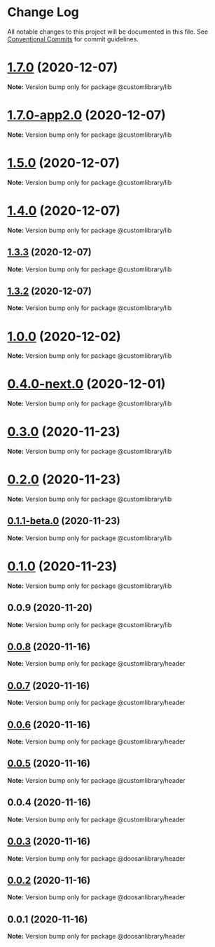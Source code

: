 # Change Log

All notable changes to this project will be documented in this file.
See [Conventional Commits](https://conventionalcommits.org) for commit guidelines.

# [1.7.0](https://github.com/aspulnik/lerna-test/compare/v1.7.0-app2.0...v1.7.0) (2020-12-07)

**Note:** Version bump only for package @customlibrary/lib





# [1.7.0-app2.0](https://github.com/aspulnik/lerna-test/compare/v1.6.0-app1.0...v1.7.0-app2.0) (2020-12-07)

**Note:** Version bump only for package @customlibrary/lib





# [1.5.0](https://github.com/aspulnik/lerna-test/compare/v1.5.0-app1.0...v1.5.0) (2020-12-07)

**Note:** Version bump only for package @customlibrary/lib





# [1.4.0](https://github.com/aspulnik/lerna-test/compare/v1.4.0-app1.0...v1.4.0) (2020-12-07)

**Note:** Version bump only for package @customlibrary/lib





## [1.3.3](https://github.com/aspulnik/lerna-test/compare/v1.3.2...v1.3.3) (2020-12-07)

**Note:** Version bump only for package @customlibrary/lib





## [1.3.2](https://github.com/aspulnik/lerna-test/compare/v1.3.1...v1.3.2) (2020-12-07)

**Note:** Version bump only for package @customlibrary/lib





# [1.0.0](https://github.com/aspulnik/lerna-test/compare/@customlibrary/lib@0.4.0-next.0...@customlibrary/lib@1.0.0) (2020-12-02)

**Note:** Version bump only for package @customlibrary/lib





# [0.4.0-next.0](https://github.com/aspulnik/lerna-test/compare/@customlibrary/lib@0.3.0...@customlibrary/lib@0.4.0-next.0) (2020-12-01)

**Note:** Version bump only for package @customlibrary/lib





# [0.3.0](https://github.com/aspulnik/lerna-test/compare/@customlibrary/lib@0.2.0...@customlibrary/lib@0.3.0) (2020-11-23)

**Note:** Version bump only for package @customlibrary/lib





# [0.2.0](https://github.com/aspulnik/lerna-test/compare/@customlibrary/lib@0.1.1-beta.0...@customlibrary/lib@0.2.0) (2020-11-23)

**Note:** Version bump only for package @customlibrary/lib





## [0.1.1-beta.0](https://github.com/aspulnik/lerna-test/compare/@customlibrary/lib@0.1.0...@customlibrary/lib@0.1.1-beta.0) (2020-11-23)

**Note:** Version bump only for package @customlibrary/lib





# [0.1.0](https://github.com/aspulnik/lerna-test/compare/@customlibrary/lib@0.0.9...@customlibrary/lib@0.1.0) (2020-11-23)

**Note:** Version bump only for package @customlibrary/lib





## 0.0.9 (2020-11-20)

**Note:** Version bump only for package @customlibrary/lib





## [0.0.8](https://github.com/aspulnik/lerna-test/compare/@customlibrary/header@0.0.7...@customlibrary/header@0.0.8) (2020-11-16)

**Note:** Version bump only for package @customlibrary/header





## [0.0.7](https://github.com/aspulnik/lerna-test/compare/@customlibrary/header@0.0.6...@customlibrary/header@0.0.7) (2020-11-16)

**Note:** Version bump only for package @customlibrary/header





## [0.0.6](https://github.com/aspulnik/lerna-test/compare/@customlibrary/header@0.0.5...@customlibrary/header@0.0.6) (2020-11-16)

**Note:** Version bump only for package @customlibrary/header





## [0.0.5](https://github.com/aspulnik/lerna-test/compare/@customlibrary/header@0.0.4...@customlibrary/header@0.0.5) (2020-11-16)

**Note:** Version bump only for package @customlibrary/header





## 0.0.4 (2020-11-16)

**Note:** Version bump only for package @customlibrary/header





## [0.0.3](https://github.com/aspulnik/lerna-test/compare/@doosanlibrary/header@0.0.2...@doosanlibrary/header@0.0.3) (2020-11-16)

**Note:** Version bump only for package @doosanlibrary/header





## [0.0.2](https://github.com/aspulnik/lerna-test/compare/@doosanlibrary/header@0.0.1...@doosanlibrary/header@0.0.2) (2020-11-16)

**Note:** Version bump only for package @doosanlibrary/header





## 0.0.1 (2020-11-16)

**Note:** Version bump only for package @doosanlibrary/header
